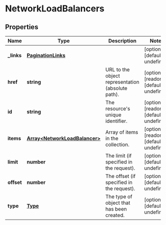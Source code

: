 # NetworkLoadBalancers

## Properties
| Name | Type | Description | Notes |
| ------------ | ------------- | ------------- | ------------- |
| **_links** | [**PaginationLinks**](PaginationLinks.md) |  | [optional] [default to undefined] |
| **href** | **string** | URL to the object representation (absolute path). | [optional] [readonly] [default to undefined] |
| **id** | **string** | The resource\'s unique identifier. | [optional] [readonly] [default to undefined] |
| **items** | [**Array&lt;NetworkLoadBalancer&gt;**](NetworkLoadBalancer.md) | Array of items in the collection. | [optional] [readonly] [default to undefined] |
| **limit** | **number** | The limit (if specified in the request). | [optional] [default to undefined] |
| **offset** | **number** | The offset (if specified in the request). | [optional] [default to undefined] |
| **type** | [**Type**](Type.md) | The type of object that has been created. | [optional] [default to undefined] |


